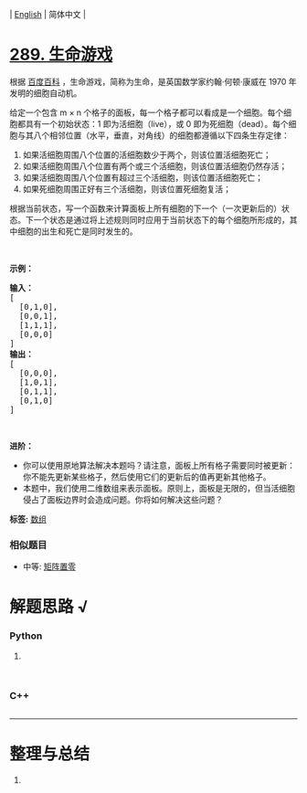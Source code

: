 | [English](README_EN.md) | 简体中文 |

# [289. 生命游戏](https://leetcode-cn.com/problems/game-of-life)
<p>根据&nbsp;<a href="https://baike.baidu.com/item/%E7%94%9F%E5%91%BD%E6%B8%B8%E6%88%8F/2926434?fr=aladdin" target="_blank">百度百科</a>&nbsp;，生命游戏，简称为生命，是英国数学家约翰&middot;何顿&middot;康威在 1970 年发明的细胞自动机。</p>

<p>给定一个包含 m &times; n 个格子的面板，每一个格子都可以看成是一个细胞。每个细胞都具有一个初始状态：1 即为活细胞（live），或 0 即为死细胞（dead）。每个细胞与其八个相邻位置（水平，垂直，对角线）的细胞都遵循以下四条生存定律：</p>

<ol>
	<li>如果活细胞周围八个位置的活细胞数少于两个，则该位置活细胞死亡；</li>
	<li>如果活细胞周围八个位置有两个或三个活细胞，则该位置活细胞仍然存活；</li>
	<li>如果活细胞周围八个位置有超过三个活细胞，则该位置活细胞死亡；</li>
	<li>如果死细胞周围正好有三个活细胞，则该位置死细胞复活；</li>
</ol>

<p>根据当前状态，写一个函数来计算面板上所有细胞的下一个（一次更新后的）状态。下一个状态是通过将上述规则同时应用于当前状态下的每个细胞所形成的，其中细胞的出生和死亡是同时发生的。</p>

<p>&nbsp;</p>

<p><strong>示例：</strong></p>

<pre><strong>输入： 
</strong>[
&nbsp; [0,1,0],
&nbsp; [0,0,1],
&nbsp; [1,1,1],
&nbsp; [0,0,0]
]
<strong>输出：
</strong>[
&nbsp; [0,0,0],
&nbsp; [1,0,1],
&nbsp; [0,1,1],
&nbsp; [0,1,0]
]</pre>

<p>&nbsp;</p>

<p><strong>进阶：</strong></p>

<ul>
	<li>你可以使用原地算法解决本题吗？请注意，面板上所有格子需要同时被更新：你不能先更新某些格子，然后使用它们的更新后的值再更新其他格子。</li>
	<li>本题中，我们使用二维数组来表示面板。原则上，面板是无限的，但当活细胞侵占了面板边界时会造成问题。你将如何解决这些问题？</li>
</ul>

**标签:**  [数组](https://leetcode-cn.com/tag/array) 
 ### 相似题目
- 中等:	[矩阵置零](https://leetcode-cn.com/problems/set-matrix-zeroes) 

# 解题思路 √

### Python

1. 

```python

```


```python

```

### C++

```cpp

```

---



# 整理与总结

1. 
